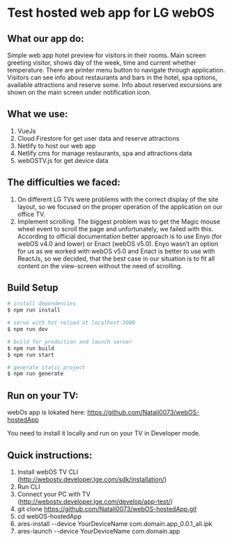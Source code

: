 # Test hosted web app for LG webOS
## What our app do:
Simple web app hotel preview for visitors in their rooms. 
Main screen greeting visitor, shows day of the week, time and current whether temperature. There are printer menu button to navigate through application.
Visitors can see info about restaurants and bars in the hotel, spa options, available attractions and reserve some. Info about reserved excursions are shown on the main screen under notification icon.

## What we use:
1. VueJs
2. Cloud Firestore for get user data and reserve attractions
3. Netlify to host our web app
4. Netlify cms for manage restaurants, spa and attractions data
5. webOSTV.js for get device data

## The difficulties we faced:
1. On different LG TVs were problems with the correct display of the site layout, so we focused on the proper operation of the application on our office TV.
2. Implement scrolling. The biggest problem was to get the Magic mouse wheel event to scroll the page and unfortunately, we failed with this. According to official documentation better approach is to use Enyo (for webOS v4.0 and lower) or Enact (webOS v5.0). Enyo wasn’t an option for us as we worked with webOS v5.0 and Enact is better to use with ReactJs, so we decided, that the best case in our situation is to fit all content on the view-screen without the need of scrolling.


## Build Setup

``` bash
# install dependencies
$ npm run install

# serve with hot reload at localhost:3000
$ npm run dev

# build for production and launch server
$ npm run build
$ npm run start

# generate static project
$ npm run generate
```

## Run on your TV:
webOs app is lokated here: https://github.com/Natali0073/webOS-hostedApp

You need to install it locally and run on your TV in Developer mode.

## Quick instructions:
1. Install webOS TV CLI (http://webostv.developer.lge.com/sdk/installation/)
2. Run CLI
3. Connect your PC with TV (http://webostv.developer.lge.com/develop/app-test/)
4. git clone https://github.com/Natali0073/webOS-hostedApp.git
5. cd webOS-hostedApp
6. ares-install --device YourDeviceName com.domain.app_0.0.1_all.ipk
7. ares-launch --device YourDeviceName com.domain.app
